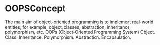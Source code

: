 # OOPSConcept
The main aim of object-oriented programming is to implement real-world entities, for example, object, classes, abstraction, inheritance, polymorphism, etc. OOPs (Object-Oriented Programming System) Object. Class. Inheritance. Polymorphism. Abstraction. Encapsulation.
